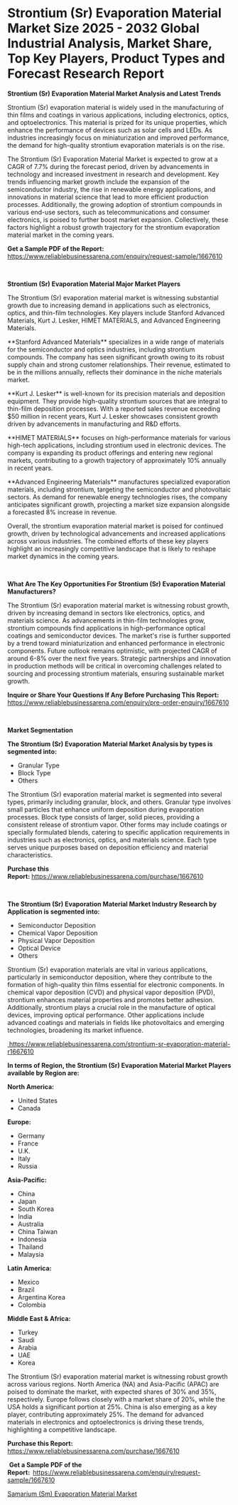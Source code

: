 <p><h1>Strontium (Sr) Evaporation Material Market Size 2025 - 2032 Global Industrial Analysis, Market Share, Top Key Players, Product Types and Forecast Research Report</h1></p><p><strong>Strontium (Sr) Evaporation Material Market Analysis and Latest Trends</strong></p>
<p><p>Strontium (Sr) evaporation material is widely used in the manufacturing of thin films and coatings in various applications, including electronics, optics, and optoelectronics. This material is prized for its unique properties, which enhance the performance of devices such as solar cells and LEDs. As industries increasingly focus on miniaturization and improved performance, the demand for high-quality strontium evaporation materials is on the rise.</p><p>The Strontium (Sr) Evaporation Material Market is expected to grow at a CAGR of 7.7% during the forecast period, driven by advancements in technology and increased investment in research and development. Key trends influencing market growth include the expansion of the semiconductor industry, the rise in renewable energy applications, and innovations in material science that lead to more efficient production processes. Additionally, the growing adoption of strontium compounds in various end-use sectors, such as telecommunications and consumer electronics, is poised to further boost market expansion. Collectively, these factors highlight a robust growth trajectory for the strontium evaporation material market in the coming years.</p></p>
<p><strong>Get a Sample PDF of the Report:&nbsp;</strong> <a href="https://www.reliablebusinessarena.com/enquiry/request-sample/1667610?utm_campaign=2095&utm_medium=2&utm_source=Github&utm_content=ia&utm_term=02022025&utm_id=strontium-sr-evaporation-material">https://www.reliablebusinessarena.com/enquiry/request-sample/1667610</a></p>
<p>&nbsp;</p>
<p><strong>Strontium (Sr) Evaporation Material Major Market Players</strong></p>
<p><p>The Strontium (Sr) evaporation material market is witnessing substantial growth due to increasing demand in applications such as electronics, optics, and thin-film technologies. Key players include Stanford Advanced Materials, Kurt J. Lesker, HIMET MATERIALS, and Advanced Engineering Materials.</p><p>**Stanford Advanced Materials** specializes in a wide range of materials for the semiconductor and optics industries, including strontium compounds. The company has seen significant growth owing to its robust supply chain and strong customer relationships. Their revenue, estimated to be in the millions annually, reflects their dominance in the niche materials market.</p><p>**Kurt J. Lesker** is well-known for its precision materials and deposition equipment. They provide high-quality strontium sources that are integral to thin-film deposition processes. With a reported sales revenue exceeding $50 million in recent years, Kurt J. Lesker showcases consistent growth driven by advancements in manufacturing and R&D efforts.</p><p>**HIMET MATERIALS** focuses on high-performance materials for various high-tech applications, including strontium used in electronic devices. The company is expanding its product offerings and entering new regional markets, contributing to a growth trajectory of approximately 10% annually in recent years.</p><p>**Advanced Engineering Materials** manufactures specialized evaporation materials, including strontium, targeting the semiconductor and photovoltaic sectors. As demand for renewable energy technologies rises, the company anticipates significant growth, projecting a market size expansion alongside a forecasted 8% increase in revenue.</p><p>Overall, the strontium evaporation material market is poised for continued growth, driven by technological advancements and increased applications across various industries. The combined efforts of these key players highlight an increasingly competitive landscape that is likely to reshape market dynamics in the coming years.</p></p>
<p>&nbsp;</p>
<p><strong>What Are The Key Opportunities For Strontium (Sr) Evaporation Material Manufacturers?</strong></p>
<p><p>The Strontium (Sr) evaporation material market is witnessing robust growth, driven by increasing demand in sectors like electronics, optics, and materials science. As advancements in thin-film technologies grow, strontium compounds find applications in high-performance optical coatings and semiconductor devices. The market's rise is further supported by a trend toward miniaturization and enhanced performance in electronic components. Future outlook remains optimistic, with projected CAGR of around 6-8% over the next five years. Strategic partnerships and innovation in production methods will be critical in overcoming challenges related to sourcing and processing strontium materials, ensuring sustainable market growth.</p></p>
<p><strong>Inquire or Share Your Questions If Any Before Purchasing This Report:</strong> <a href="https://www.reliablebusinessarena.com/enquiry/pre-order-enquiry/1667610?utm_campaign=2095&utm_medium=2&utm_source=Github&utm_content=ia&utm_term=02022025&utm_id=strontium-sr-evaporation-material">https://www.reliablebusinessarena.com/enquiry/pre-order-enquiry/1667610</a></p>
<p>&nbsp;</p>
<p><strong>Market Segmentation</strong></p>
<p><strong>The Strontium (Sr) Evaporation Material Market Analysis by types is segmented into:</strong></p>
<p><ul><li>Granular Type</li><li>Block Type</li><li>Others</li></ul></p>
<p><p>The Strontium (Sr) evaporation material market is segmented into several types, primarily including granular, block, and others. Granular type involves small particles that enhance uniform deposition during evaporation processes. Block type consists of larger, solid pieces, providing a consistent release of strontium vapor. Other forms may include coatings or specially formulated blends, catering to specific application requirements in industries such as electronics, optics, and materials science. Each type serves unique purposes based on deposition efficiency and material characteristics.</p></p>
<p><strong>Purchase this Report:&nbsp;</strong><a href="https://www.reliablebusinessarena.com/purchase/1667610?utm_campaign=2095&utm_medium=2&utm_source=Github&utm_content=ia&utm_term=02022025&utm_id=strontium-sr-evaporation-material">https://www.reliablebusinessarena.com/purchase/1667610</a></p>
<p>&nbsp;</p>
<p><strong>The Strontium (Sr) Evaporation Material Market Industry Research by Application is segmented into:</strong></p>
<p><ul><li>Semiconductor Deposition</li><li>Chemical Vapor Deposition</li><li>Physical Vapor Deposition</li><li>Optical Device</li><li>Others</li></ul></p>
<p><p>Strontium (Sr) evaporation materials are vital in various applications, particularly in semiconductor deposition, where they contribute to the formation of high-quality thin films essential for electronic components. In chemical vapor deposition (CVD) and physical vapor deposition (PVD), strontium enhances material properties and promotes better adhesion. Additionally, strontium plays a crucial role in the manufacture of optical devices, improving optical performance. Other applications include advanced coatings and materials in fields like photovoltaics and emerging technologies, broadening its market influence.</p></p>
<p><a href="https://www.reliablebusinessarena.com/strontium-sr-evaporation-material-r1667610?utm_campaign=2095&utm_medium=2&utm_source=Github&utm_content=ia&utm_term=02022025&utm_id=strontium-sr-evaporation-material">&nbsp;https://www.reliablebusinessarena.com/strontium-sr-evaporation-material-r1667610</a></p>
<p><strong>In terms of Region, the Strontium (Sr) Evaporation Material Market Players available by Region are:</strong></p>
<p>
    <p> <strong> North America: </strong>
        <ul>
            <li>United States</li>
            <li>Canada</li>
        </ul>
        </p> 
    <p> <strong> Europe: </strong>
        <ul>
            <li>Germany</li>
            <li>France</li>
            <li>U.K.</li>
            <li>Italy</li>
            <li>Russia</li>
        </ul>
        </p> 
    <p> <strong> Asia-Pacific: </strong>
        <ul>
            <li>China</li>
            <li>Japan</li>
            <li>South Korea</li>
            <li>India</li>
            <li>Australia</li>
            <li>China Taiwan</li>
            <li>Indonesia</li>
            <li>Thailand</li>
            <li>Malaysia</li>
        </ul>
        </p> 
    <p> <strong> Latin America: </strong>
        <ul>
            <li>Mexico</li>
            <li>Brazil</li>
            <li>Argentina Korea</li>
            <li>Colombia</li>
        </ul>
        </p> 
    <p> <strong> Middle East & Africa: </strong>
        <ul>
            <li>Turkey</li>
            <li>Saudi</li>
            <li>Arabia</li>
            <li>UAE</li>
            <li>Korea</li>
        </ul>
    </p>
    </p>
<p><p>The Strontium (Sr) evaporation material market is witnessing robust growth across various regions. North America (NA) and Asia-Pacific (APAC) are poised to dominate the market, with expected shares of 30% and 35%, respectively. Europe follows closely with a market share of 20%, while the USA holds a significant portion at 25%. China is also emerging as a key player, contributing approximately 25%. The demand for advanced materials in electronics and optoelectronics is driving these trends, highlighting a competitive landscape.</p></p>
<p><strong>Purchase this Report: </strong><a href="https://www.reliablebusinessarena.com/purchase/1667610?utm_campaign=2095&utm_medium=2&utm_source=Github&utm_content=ia&utm_term=02022025&utm_id=strontium-sr-evaporation-material">https://www.reliablebusinessarena.com/purchase/1667610</a></p>
<p>&nbsp;<strong>Get a Sample PDF of the Report:&nbsp;&nbsp;</strong><a href="https://www.reliablebusinessarena.com/enquiry/request-sample/1667610?utm_campaign=2095&utm_medium=2&utm_source=Github&utm_content=ia&utm_term=02022025&utm_id=strontium-sr-evaporation-material">https://www.reliablebusinessarena.com/enquiry/request-sample/1667610</a></p>
<p><strong></strong></p>
<p><p><a href="https://github.com/mauripalmi/Market-Research-Report-List-6/blob/main/samarium-sm-evaporation-material-market.md?utm_campaign=2095&utm_medium=2&utm_source=Github&utm_content=ia&utm_term=02022025&utm_id=strontium-sr-evaporation-material">Samarium (Sm) Evaporation Material Market</a></p></p>